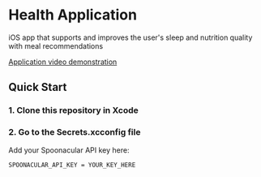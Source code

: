 # Health Application
iOS app that supports and improves the user's sleep and nutrition quality with meal recommendations

[Application video demonstration](https://youtube.com/shorts/Hp9UK6OWuWo?feature=share)

## Quick Start
### 1. Clone this repository in Xcode
### 2. Go to the Secrets.xcconfig file
Add your Spoonacular API key here:
```
SPOONACULAR_API_KEY = YOUR_KEY_HERE
```
